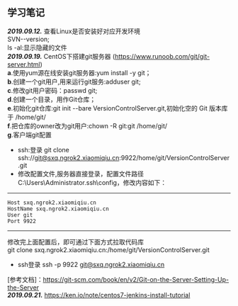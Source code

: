 ## **学习笔记**
**_2019.09.12._** 查看Linux是否安装好对应开发环境  
SVN--version;  
ls -al:显示隐藏的文件  
**_2019.09.19._** CentOS下搭建git服务器  (https://www.runoob.com/git/git-server.html)  
**a**.使用yum源在线安装git服务器:yum install -y git；  
**b**.创建一个git用户,用来运行git服务:adduser git;  
**c**.修改git用户密码：passwd git;  
**d**.创建一个目录，用作Git仓库；  
**e**.初始化git仓库:git init --bare VersionControlServer.git,初始化空的 Git 版本库于 /home/git/  
**f**.把仓库的owner改为git用户:chown -R git:git  /home/git/  
**g**.客户端git配置  
* ssh:登录
git clone ssh://git@sxq.ngrok2.xiaomiqiu.cn:9922/home/git/VersionControlServer.git  
* 修改配置文件,服务器直接登录，配置文件路径C:\Users\Administrator\.ssh\config，修改内容如下：  
****  
    Host sxq.ngrok2.xiaomiqiu.cn  
    HostName sxq.ngrok2.xiaomiqiu.cn  
    User git  
    Port 9922  
****  
修改完上面配置后，即可通过下面方式拉取代码库  
git clone sxq.ngrok2.xiaomiqiu.cn:/home/git/VersionControlServer.git  
* ssh登录
ssh -p 9922 git@sxq.ngrok2.xiaomiqiu.cn


[参考文档]：https://git-scm.com/book/en/v2/Git-on-the-Server-Setting-Up-the-Server  
**_2019.09.21._** https://ken.io/note/centos7-jenkins-install-tutorial
